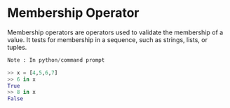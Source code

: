 # Membership Operator
Membership operators are operators used to validate the membership of a value. It tests for membership in a sequence, such as strings, lists, or tuples.

```py
Note : In python/command prompt

>> x = [4,5,6,7]
>> 6 in x
True
>> 8 in x
False
```